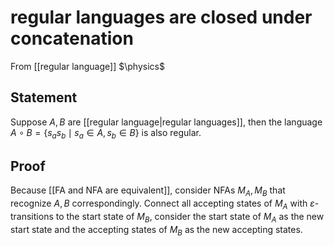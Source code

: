 # regular languages are closed under concatenation
From [[regular language]]
$\physics$
## Statement
Suppose $A, B$ are [[regular language|regular languages]], then the language $A \circ B = \{ s_{a}s_{b} \mid s_{a} \in A, s_{b} \in B \}$ is also regular.

## Proof
Because [[FA and NFA are equivalent]], consider NFAs $M_{A}, M_{B}$ that recognize $A, B$ correspondingly. Connect all accepting states of $M_{A}$ with $\varepsilon$-transitions to the start state of $M_{B}$, consider the start state of $M_{A}$ as the new start state and the accepting states of $M_{B}$ as the new accepting states.